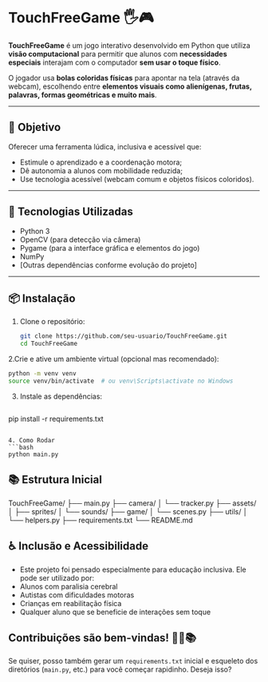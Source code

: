 # TouchFreeGame 🖐️🎮

**TouchFreeGame** é um jogo interativo desenvolvido em Python que utiliza **visão computacional** para permitir que alunos com **necessidades especiais** interajam com o computador **sem usar o toque físico**.

O jogador usa **bolas coloridas físicas** para apontar na tela (através da webcam), escolhendo entre **elementos visuais como alienígenas, frutas, palavras, formas geométricas e muito mais**.

---

## 🧠 Objetivo

Oferecer uma ferramenta lúdica, inclusiva e acessível que:

- Estimule o aprendizado e a coordenação motora;
- Dê autonomia a alunos com mobilidade reduzida;
- Use tecnologia acessível (webcam comum e objetos físicos coloridos).

---

## 🚀 Tecnologias Utilizadas

- Python 3
- OpenCV (para detecção via câmera)
- Pygame (para a interface gráfica e elementos do jogo)
- NumPy
- [Outras dependências conforme evolução do projeto]

---

## 📦 Instalação

1. Clone o repositório:

   ```bash
   git clone https://github.com/seu-usuario/TouchFreeGame.git
   cd TouchFreeGame

2.Crie e ative um ambiente virtual (opcional mas recomendado):

   ```bash
  python -m venv venv
  source venv/bin/activate  # ou venv\Scripts\activate no Windows
   ```

3. Instale as dependências:
   ```bash
  pip install -r requirements.txt
   ```

4. Como Rodar
   ```bash
  python main.py
```

## 📚 Estrutura Inicial

TouchFreeGame/
├── main.py
├── camera/
│   └── tracker.py
├── assets/
│   ├── sprites/
│   └── sounds/
├── game/
│   └── scenes.py
├── utils/
│   └── helpers.py
├── requirements.txt
└── README.md


## ♿ Inclusão e Acessibilidade
- Este projeto foi pensado especialmente para educação inclusiva. Ele pode ser utilizado por:
- Alunos com paralisia cerebral
- Autistas com dificuldades motoras
- Crianças em reabilitação física
- Qualquer aluno que se beneficie de interações sem toque


## Contribuições são bem-vindas! 👾🍇📚
Se quiser, posso também gerar um `requirements.txt` inicial e esqueleto dos diretórios (`main.py`, etc.) para você começar rapidinho. Deseja isso?

